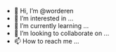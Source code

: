 - 👋 Hi, I’m @worderen
- 👀 I’m interested in ...
- 🌱 I’m currently learning ...
- 💞️ I’m looking to collaborate on ...
- 📫 How to reach me ...

<!---
worderen/worderen is a ✨ special ✨ repository because its `README.md` (this file) appears on your GitHub profile.
You can click the Preview link to take a look at your changes.
--->
